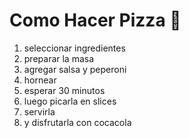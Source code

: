 # Como Hacer Pizza 🍕
1. seleccionar ingredientes
2. preparar la masa
1. agregar salsa y peperoni
2. hornear 
3. esperar 30 minutos
4. luego picarla en slices
5. servirla
6. y disfrutarla con cocacola


